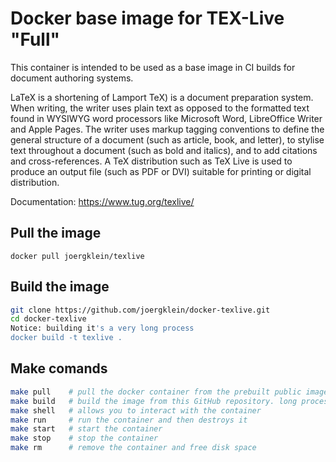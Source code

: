 # Docker base image for TEX-Live "Full"

This container is intended to be used as a base image in CI builds for document
authoring systems.

LaTeX is a shortening of Lamport TeX) is a document preparation system. When
writing, the writer uses plain text as opposed to the formatted text found in
WYSIWYG word processors like Microsoft Word, LibreOffice Writer and Apple Pages.
The writer uses markup tagging conventions to define the general structure of a
document (such as article, book, and letter), to stylise text throughout a
document (such as bold and italics), and to add citations and cross-references.
A TeX distribution such as TeX Live is used to produce an output file (such as
PDF or DVI) suitable for printing or digital distribution.

Documentation: https://www.tug.org/texlive/

## Pull the image

`docker pull joergklein/texlive`

## Build the image

```sh
git clone https://github.com/joergklein/docker-texlive.git
cd docker-texlive
Notice: building it's a very long process
docker build -t texlive .
```

## Make comands

```sh
make pull    # pull the docker container from the prebuilt public image
make build   # build the image from this GitHub repository. long process
make shell   # allows you to interact with the container
make run     # run the container and then destroys it
make start   # start the container
make stop    # stop the container
make rm      # remove the container and free disk space
```
